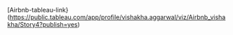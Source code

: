 [Airbnb-tableau-link}(https://public.tableau.com/app/profile/vishakha.aggarwal/viz/Airbnb_vishakha/Story4?publish=yes)

